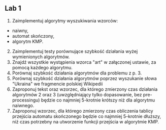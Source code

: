 ## Lab 1
1. Zaimplementuj algorytmy wyszukiwania wzorców:
 - naiwny,
 - automat skończony,
 - algorytm KMP.
2. Zaimplementuj testy porównujące szybkość działania wyżej wymienionych algorytmów.
3. Znajdź wszystkie wystąpienia wzorca "art" w załączonej ustawie, za pomocą każdego algorytmu.
4. Porównaj szybkość działania algorytmów dla problemu z p. 3.
5. Porównaj szybkość działania algorytmów poprzez wyszukanie słowa "Ukraina" we fragmencie polskiej Wikipedii
6. Zaproponuj tekst oraz wzorzec, dla którego zmierzony czas działania algorytmów 2 oraz 3 (uwzględniający tylko dopasowanie, bez pre-processingu) będzie co najmniej 5-krotnie krótszy niż dla algorytmu naiwnego.
7. Zaproponuj wzorzec, dla którego zmierzony czas obliczenia tablicy przejścia automatu skończonego będzie co najmniej 5-krotnie dłuższy, niż czas potrzebny na utworzenie funkcji przejścia w algorytmie KMP.